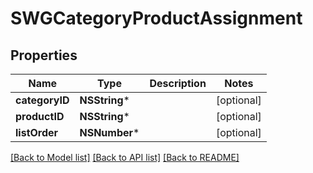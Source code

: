 # SWGCategoryProductAssignment

## Properties
Name | Type | Description | Notes
------------ | ------------- | ------------- | -------------
**categoryID** | **NSString*** |  | [optional] 
**productID** | **NSString*** |  | [optional] 
**listOrder** | **NSNumber*** |  | [optional] 

[[Back to Model list]](../README.md#documentation-for-models) [[Back to API list]](../README.md#documentation-for-api-endpoints) [[Back to README]](../README.md)



